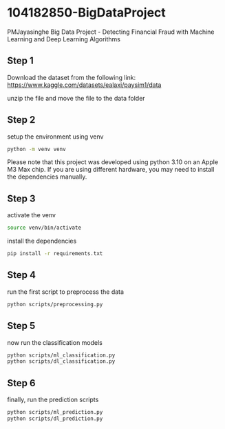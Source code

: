# 104182850-BigDataProject
 PMJayasinghe Big Data Project - Detecting Financial Fraud with Machine Learning and Deep Learning Algorithms


## Step 1

Download the dataset from the following link:
https://www.kaggle.com/datasets/ealaxi/paysim1/data

unzip the file and move the file to the data folder

## Step 2

setup the environment using venv

```bash
python -m venv venv
```
Please note that this project was developed using python 3.10 on an Apple M3 Max chip.
If you are using different hardware, you may need to install the dependencies manually.

## Step 3

activate the venv

```bash
source venv/bin/activate
```

install the dependencies

```bash
pip install -r requirements.txt
```

## Step 4

run the first script to preprocess the data

```bash
python scripts/preprocessing.py
```

## Step 5

now run the classification models 

```bash
python scripts/ml_classification.py
python scripts/dl_classification.py
```

## Step 6

finally, run the prediction scripts

```bash
python scripts/ml_prediction.py 
python scripts/dl_prediction.py
```

